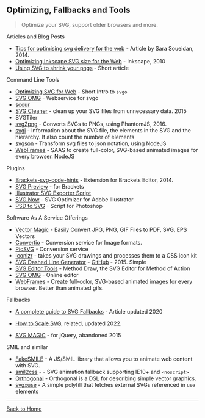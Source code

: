 ## Optimizing, Fallbacks and Tools
> Optimize your SVG, support older browsers and more.

Articles and Blog Posts

* [Tips for optimising svg delivery for the web](http://calendar.perfplanet.com/2014/tips-for-optimising-svg-delivery-for-the-web/) - Article by Sara Soueidan, 2014.
* [Optimizing Inkscape SVG size for the Web](http://tavmjong.free.fr/blog/?p=79) -  Inkscape, 2010
* [Using SVG to shrink your pngs](http://peterhrynkow.com/how-to-compress-a-png-like-a-jpeg) - Short article

Command Line Tools

* [Optimizing SVG for Web](http://web-design-weekly.com/2014/10/22/optimizing-svg-web/) - Short Intro to `svgo`
* [SVG OMG](https://jakearchibald.github.io/svgomg/) - Webservice for svgo
* [scour](https://github.com/codedread/scour)
* [SVG Cleaner](https://github.com/RazrFalcon/SVGCleaner) -  clean up your SVG files from unnecessary data. 2015
* SVGTiler
* [svg2png](https://github.com/domenic/svg2png) - Converts SVGs to PNGs, using PhantomJS, 2016.
* [svgi](https://github.com/Angelmmiguel/svgi) - Information about the SVG file, the elements in the SVG and the hierarchy. It also count the number of elements
* [svgson](https://github.com/elrumordelaluz/svgson) - Transform svg files to json notation, using NodeJS
* [WebFrames](https://github.com/webframes/webframes) - SAAS to create full-color, SVG-based animated images for every browser. NodeJS

Plugins

* [Brackets-svg-code-hints](https://github.com/sprintr/brackets-svg-code-hints) - Extension for Brackets Editor, 2014.
* [SVG Preview](https://github.com/peterflynn/svg-preview) - for Brackets
* [Illustrator SVG Exporter Script](https://github.com/iconic/illustrator-svg-exporter)
* [SVG Now](https://github.com/davidderaedt/SVG-NOW) - SVG Optimizer for Adobe Illustrator
* [PSD to SVG](http://hackingui.com/design/export-photoshop-layer-to-svg/) - Script for Photoshop

Software As A Service Offerings

* [Vector Magic](http://vectormagic.com/) - Easily Convert JPG, PNG, GIF Files to PDF, SVG, EPS Vectors
* [Convertio](https://convertio.co) - Conversion service for Image formats.
* [PicSVG](http://picsvg.com/) - Conversion service
* [Iconizr](http://iconizr.com/) - takes your SVG drawings and processes them to a CSS icon kit
* [SVG Dashed Line Generator](http://gigacore.github.io/demos/svg-stroke-dasharray-generator/) - [GitHub](https://github.com/Gigacore/SVG-Dashed-Lines-Generator) - 2015. Simple
* [SVG Editor Tools](https://github.com/duopixel/Method-Draw) - Method Draw, the SVG Editor for Method of Action
* [SVG OMG](https://jakearchibald.github.io/svgomg/) - Online editor
* [WebFrames](https://www.svachon.com/webframes/) - Create full-color, SVG-based animated images for every browser. Better than animated gifs.

Fallbacks

* [A complete guide to SVG Fallbacks](https://css-tricks.com/a-complete-guide-to-svg-fallbacks/) - Article updated 2020
* [How to Scale SVG](https://css-tricks.com/scale-svg/), related, updated 2022.

* [SVG MAGIC](https://github.com/dirkgroenen/SVGMagic) - for jQuery, abandoned 2015

SMIL and similar

* [FakeSMILE](http://leunen.me/fakesmile/index.html) - A JS/SMIL library that allows you to animate web content with SVG.
* [smil2css](https://github.com/webframes/smil2css) - - SVG animation fallback supporting IE10+ and `<noscript>`
* [Orthogonal](https://github.com/davidchambers/orthogonal) - Orthogonal is a DSL for describing simple vector graphics.
* [svgxuse](https://github.com/Keyamoon/svgxuse) - A simple polyfill that fetches external SVGs referenced in `use` elements

---
[Back to Home](https://github.com/knbknb/awesome-svg)
